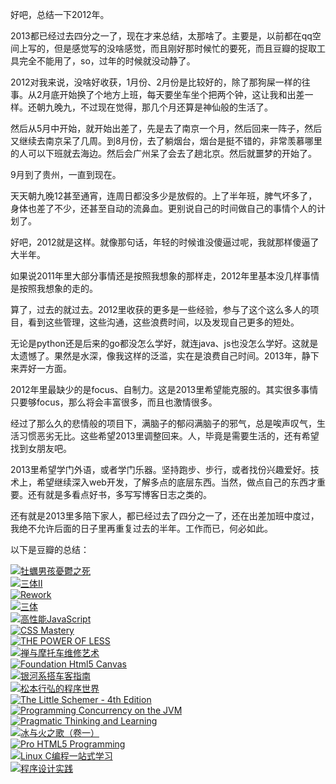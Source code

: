 好吧，总结一下2012年。

2013都已经过去四分之一了，现在才来总结，太那啥了。主要是，以前都在qq空间上写的，但是感觉写的没啥感觉，而且刚好那时候忙的要死，而且豆瓣的捉取工具完全不能用了，so，过年的时候就没动静了。

2012对我来说，没啥好收获，1月份、2月份是比较好的，除了那狗屎一样的往事。从2月底开始换了个地方上班，每天要坐车坐个把两个钟，这让我和出差一样。还朝九晚九，不过现在觉得，那几个月还算是神仙般的生活了。

然后从5月中开始，就开始出差了，先是去了南京一个月，然后回来一阵子，然后又继续去南京呆了几周。到8月份，去了躺烟台，烟台是挺不错的，非常羡慕哪里的人可以下班就去海边。然后会广州呆了会去了趟北京。然后就噩梦的开始了。

9月到了贵州，一直到现在。

天天朝九晚12甚至通宵，连周日都没多少是放假的。上了半年班，脾气坏多了，身体也差了不少，还甚至自动的流鼻血。更别说自己的时间做自己的事情个人的计划了。

好吧，2012就是这样。就像那句话，年轻的时候谁没傻逼过呢，我就那样傻逼了大半年。

如果说2011年里大部分事情还是按照我想象的那样走，2012年里基本没几样事情是按照我想象的走的。

算了，过去的就过去。2012里收获的更多是一些经验，参与了这个这么多人的项目，看到这些管理，这些沟通，这些浪费时间，以及发现自己更多的短处。

无论是python还是后来的go都没怎么学好，就连java、js也没怎么学好。这就是太遗憾了。果然是水深，像我这样的泛滥，实在是浪费自己时间。2013年，静下来弄好一方面。

2012年里最缺少的是focus、自制力。这是2013里希望能克服的。其实很多事情只要够focus，那么将会丰富很多，而且也激情很多。

经过了那么久的悲情般的项目下，满脑子的郁闷满脑子的邪气，总是唉声叹气，生活习惯恶劣无比。这些希望2013里调整回来。人，毕竟是需要生活的，还有希望找到女朋友吧。

2013里希望学门外语，或者学门乐器。坚持跑步、步行，或者找份兴趣爱好。技术上，希望继续深入web开发，了解多点的底层东西。当然，做点自己的东西才重要。还有就是多看点好书，多写写博客日志之类的。

还有就是2013里多陪下家人，都已经过去了四分之一了，还在出差加班中度过，我绝不允许后面的日子里再重复过去的半年。工作而已，何必如此。

以下是豆瓣的总结：
<div class="book_thumbs" style="height: 300px; ">
					<div class="fl clear">
						<a href="http://book.douban.com/subject/3824761" target="_blank"><img alt="牡蠣男孩憂鬱之死" data-doubanid="3824761" data-rating="4" src="http://img3.douban.com/mpic/s3894684.jpg"></a>
					</div>
					<div class="fl ">
						<a href="http://book.douban.com/subject/3066477" target="_blank"><img alt="三体Ⅱ" data-doubanid="3066477" data-rating="5" src="http://img3.douban.com/mpic/s3078482.jpg"></a>
					</div>
					<div class="fl ">
						<a href="http://book.douban.com/subject/3889178" target="_blank"><img alt="Rework" data-doubanid="3889178" data-rating="5" src="http://img3.douban.com/mpic/s4614545.jpg"></a>
					</div>
					<div class="fl ">
						<a href="http://book.douban.com/subject/2567698" target="_blank"><img alt="三体" data-doubanid="2567698" data-rating="4" src="http://img3.douban.com/mpic/s2865028.jpg"></a>
					</div>
					<div class="fl ">
						<a href="http://book.douban.com/subject/5362856" target="_blank"><img alt="高性能JavaScript" data-doubanid="5362856" data-rating="4" src="http://img3.douban.com/mpic/s4538004.jpg"></a>
					</div>
					<div class="fl ">
						<a href="http://book.douban.com/subject/3887227" target="_blank"><img alt="CSS Mastery" data-doubanid="3887227" data-rating="5" src="http://img5.douban.com/mpic/s6977189.jpg"></a>
					</div>
					<div class="fl ">
						<a href="http://book.douban.com/subject/3608389" target="_blank"><img alt="THE POWER OF LESS" data-doubanid="3608389" data-rating="4" src="http://img3.douban.com/mpic/s4373042.jpg"></a>
					</div>
					<div class="fl ">
						<a href="http://book.douban.com/subject/6811366" target="_blank"><img alt="禅与摩托车维修艺术" data-doubanid="6811366" data-rating="5" src="http://img3.douban.com/mpic/s6927676.jpg"></a>
					</div>
					<div class="fl clear">
						<a href="http://book.douban.com/subject/6127967" target="_blank"><img alt="Foundation Html5 Canvas" data-doubanid="6127967" data-rating="3" src="http://img3.douban.com/mpic/s4722633.jpg"></a>
					</div>
					<div class="fl ">
						<a href="http://book.douban.com/subject/6265745" target="_blank"><img alt="银河系搭车客指南" data-doubanid="6265745" data-rating="4" src="http://img5.douban.com/mpic/s6384969.jpg"></a>
					</div>
					<div class="fl ">
						<a href="http://book.douban.com/subject/6756090" target="_blank"><img alt="松本行弘的程序世界" data-doubanid="6756090" data-rating="4" src="http://img3.douban.com/mpic/s11290956.jpg"></a>
					</div>
					<div class="fl ">
						<a href="http://book.douban.com/subject/1632977" target="_blank"><img alt="The Little Schemer - 4th Edition" data-doubanid="1632977" data-rating="5" src="http://img3.douban.com/mpic/s4567387.jpg"></a>
					</div>
					<div class="fl ">
						<a href="http://book.douban.com/subject/6039359" target="_blank"><img alt="Programming Concurrency on the JVM" data-doubanid="6039359" data-rating="5" src="http://img3.douban.com/mpic/s4723885.jpg"></a>
					</div>
					<div class="fl ">
						<a href="http://book.douban.com/subject/3049085" target="_blank"><img alt="Pragmatic Thinking and Learning" data-doubanid="3049085" data-rating="5" src="http://img5.douban.com/mpic/s3409719.jpg"></a>
					</div>
					<div class="fl ">
						<a href="http://book.douban.com/subject/1336330" target="_blank"><img alt="冰与火之歌（卷一）" data-doubanid="1336330" data-rating="5" src="http://img3.douban.com/mpic/s1358984.jpg"></a>
					</div>
					<div class="fl ">
						<a href="http://book.douban.com/subject/4143106" target="_blank"><img alt="Pro HTML5 Programming" data-doubanid="4143106" data-rating="4" src="http://img3.douban.com/mpic/s4664407.jpg"></a>
					</div>
					<div class="fl clear">
						<a href="http://book.douban.com/subject/4141733" target="_blank"><img alt="Linux C编程一站式学习" data-doubanid="4141733" data-rating="5" src="http://img3.douban.com/mpic/s4060273.jpg"></a>
					</div>
					<div class="fl ">
						<a href="http://book.douban.com/subject/1096711" target="_blank"><img alt="程序设计实践" data-doubanid="1096711" data-rating="4" src="http://img3.douban.com/mpic/s25029970.jpg"></a>
					</div>
</div>

